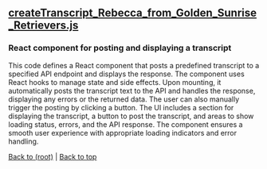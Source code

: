 ## [createTranscript_Rebecca_from_Golden_Sunrise_Retrievers.js](createTranscript_Rebecca_from_Golden_Sunrise_Retrievers.js)

### React component for posting and displaying a transcript

This code defines a React component that posts a predefined transcript to a specified API endpoint and displays the response. The component uses React hooks to manage state and side effects. Upon mounting, it automatically posts the transcript text to the API and handles the response, displaying any errors or the returned data. The user can also manually trigger the posting by clicking a button. The UI includes a section for displaying the transcript, a button to post the transcript, and areas to show loading status, errors, and the API response. The component ensures a smooth user experience with appropriate loading indicators and error handling.

[Back to (root)](#root) | [Back to top](#table-of-contents)
